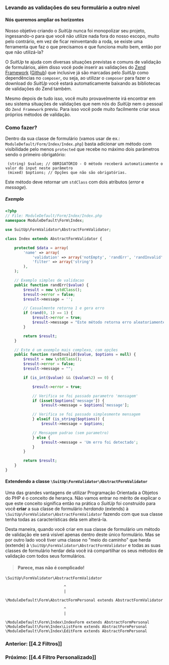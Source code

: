 ### Levando as validações do seu formulário a outro nível  

#### Nós queremos ampliar os horizontes  
Nosso objetivo criando o _SuitUp_ nunca foi monopolizar seu projeto, ingessando-o para que você não utilize nada fora do nosso escopo, muito pelo contrário, em vez de ficar reinventando a roda, se existe uma ferramenta que faz o que precisamos e que funciona muito bem, então por que não utilizá-la?

O _SuitUp_ te ajuda com diversas situações previstas e comuns de validação de formulários, além disso você pode inserir as validações do [Zend Framework](//docs.zendframework.com/zend-validator/) ([Github](//github.com/zendframework/zend-validator)) que inclusive já são marcadas pelo _SuitUp_ como dependências no `composer`, ou seja, ao utilizar o `composer` para fazer o download do _SuitUp_ você estará automaticamente baixando as bibliotecas de validações do Zend também.

Mesmo depois de tudo isso, você muito provavelmente irá encontrar em seu sistema situações de validações que nem nós do _SuitUp_ nem o pessoal do `Zend Framework` previu. Para isso você pode muito facilmente criar seus próprios métodos de validação.

### Como fazer?
Dentro da sua classe de formulário (vamos usar de ex.: `ModuleDefault/Form/Index/Index.php`) basta adicionar um método com visibilidade pelo menos `protected` que recebe no máximo dois parâmetros sendo o primeiro obrigatório:  

     (string) $value; // OBRIGATÓRIO - O método receberá automaticamente o valor do input neste parâmetro
     (mixed) $options; // Opções que não são obrigatórias.

Este método deve retornar um `stdClass` com dois atributos (_error_ e _message_).

##### Exemplo
```php
<?php
// File: ModuleDefault/Form/Index/Index.php
namespace ModuleDefault\Form\Index;

use SuitUp\FormValidator\AbstractFormValidator;

class Index extends AbstractFormValidator {

    protected $data = array(
        'name' => array(
            'validation' => array('notEmpty', 'randErr', 'randInvalid' => 'Mensagem personalizada'),
            'filter' => array('string')
        ),
    );

    // Exemplo simples de validacao
    public function randErr($value) {
        $result = new \stdClass();
        $result->error = false;
        $result->message = '';

        // Casualmente retorna 1 e gera erro
        if (rand(0, 1) == 1) {
            $result->error = true;
            $result->message = "Este método retorna erro aleatoriamente";
        }

        return $result;
    }

    // Este é um exemplo mais complexo, com opções
    public function randInvalid($value, $options = null) {
        $result = new \stdClass();
        $result->error = false;
        $result->message = "";

        if (is_int($value) && ($value%2) == 0) {

            $result->error = true;

            // Verifica se foi passado parametro 'mensagem'
            if (isset($options['message']) {
                $result->message = $options['message'];

            // Verifica se foi passado simplesmente mensagem
            } elseif (is_string($options)) {
                $result->message = $options;

            // Mensagem padrao (sem parametro)
            } else {
                $result->message = 'Um erro foi detectado';
            }                
        }

        return $result;
    }
}
```

#### Extendendo a classe `\SuitUp\FormValidator\AbstractFormValidator`

Uma das grandes vantagens de utilizar Programação Orientada a Objetos do PHP é o conceito de herança. Não vamos entrar no mérito de explicar o que este conceito significa então na prática o _SuitUp_ foi construído para você **criar** a sua classe de formulário _herdando_ (extends) à `\SuitUp\FormValidator\AbstractFormValidator` fazendo com que sua classe tenha todas as características dela sem alterá-la.

Desta maneira, quando você criar em sua classe de formulário um método de validação ele será visível apenas dentro deste único formulário. Mas se por outro lado você tiver uma classe no "meio do caminho" que herda (extende) à `\SuitUp\FormValidator\AbstractFormValidator` e todas as suas classes de formulário herdar dela você irá compartilhar os seus métodos de validação com todos seus formulários.

> #### Parece, mas não é complicado!

```
\SuitUp\FormValidator\AbstractFormValidator

                          ^
                          |

\ModuleDefault\Form\AbstractFormPersonal extends AbstractFormValidator

                          ^
                          |

\ModuleDefault\Form\Index\IndexForm extends AbstractFormPersonal 
\ModuleDefault\Form\Index\ListForm extends AbstractFormPersonal 
\ModuleDefault\Form\Index\EditForm extends AbstractFormPersonal 

```


### Anterior: [[4.2 Filtros]]
### Próximo: [[4.4 Filtro Personalizado]]